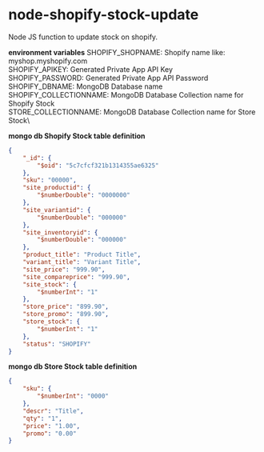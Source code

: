 # node-shopify-stock-update
Node JS function to update stock on shopify. 

**environment variables**
SHOPIFY_SHOPNAME: Shopify name like: myshop.myshopify.com\
SHOPIFY_APIKEY: Generated Private App API Key\
SHOPIFY_PASSWORD: Generated Private App API Password\
SHOPIFY_DBNAME: MongoDB Database name\
SHOPIFY_COLLECTIONNAME: MongoDB Database Collection name for Shopify Stock\
STORE_COLLECTIONNAME: MongoDB Database Collection name for Store Stock\

**mongo db Shopify Stock table definition**
```json
{
    "_id": {
        "$oid": "5c7cfcf321b1314355ae6325"
    },
    "sku": "00000",
    "site_productid": {
        "$numberDouble": "0000000"
    },
    "site_variantid": {
        "$numberDouble": "000000"
    },
    "site_inventoryid": {
        "$numberDouble": "000000"
    },
    "product_title": "Product Title",
    "variant_title": "Variant Title",
    "site_price": "999.90",
    "site_compareprice": "999.90",
    "site_stock": {
        "$numberInt": "1"
    },
    "store_price": "899.90",
    "store_promo": "899.90",
    "store_stock": {
        "$numberInt": "1"
    },
    "status": "SHOPIFY"
}
```
**mongo db Store Stock table definition**
```json
{
    "sku": {
        "$numberInt": "0000"
    },
    "descr": "Title",
    "qty": "1",
    "price": "1.00",
    "promo": "0.00"
}
```
